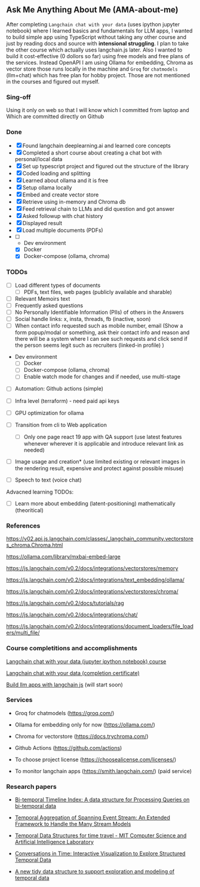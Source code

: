 ## Ask Me Anything About Me (AMA-about-me)

After completing `Langchain chat with your data` (uses ipython jupyter notebook) where I learned basics and fundamentals for LLM apps, I wanted to build simple app using TypeScript without taking any other course and just by reading docs and source with **intensional struggling**. I plan to take the other course which actually uses langchain.js later. Also I wanted to build it cost-effective (0 dollors so far) using free models and free plans of the services. Instead OpenAPI I am using Ollama for embedding, Chroma as vector store those runs locally in the machine and `Groq` for `chatmodels` (llm+chat) which has free plan for hobby project. Those are not mentioned in the courses and figured out myself.

### Sing-off

Using it only on web so that I will know which I committed from laptop and
Which are committed directly on Github

### Done

- [x] Found langchain deeplearning.ai and learned core concepts
- [x] Completed a short course about creating a chat bot with personal/local data
- [x] Set up typescript project and figured out the structure of the library
- [x] Coded loading and splitting
- [x] Learned about ollama and it is free
- [x] Setup ollama locally
- [x] Embed and create vector store
- [x] Retrieve using in-memory and Chroma db
- [x] Feed retrieval chain to LLMs and did question and got answer
- [x] Asked followup with chat history
- [x] Displayed result
- [x] Load multiple documents (PDFs)
- [ ] - Dev environment
  - [x] Docker
  - [x] Docker-compose (ollama, chroma)

### TODOs

- [ ] Load different types of documents
  - [ ] PDFs, text files, web pages (publicly available and sharable)
- [ ] Relevant Memoirs text
- [ ] Frequently asked questions
- [ ] No Personally Identifiable Information (PIIs) of others in the
      Answers
- [ ] Social handle links: x, insta, threads, fb (inactive, soon)
- [ ] When contact info requested such as mobile number, email (Show a form popup/modal or something, ask their contact info and reason and there will be a system where I can see such requests and click send if the person seems legit such as recruiters (linked-in profile) )

- Dev environment
  - [ ] Docker
  - [ ] Docker-compose (ollama, chroma)
  - [ ] Enable watch mode for changes and if needed, use multi-stage
- [ ] Automation: Github actions (simple)
- [ ] Infra level (terraform) - need paid api keys
- [ ] GPU optimization for ollama
- [ ] Transition from cli to Web application

  - [ ] Only one page react 19 app with QA support (use latest features whenever wherever it is applicable and introduce relevant link as needed)

- [ ] Image usage and creation\* (use limited existing or relevant images in the rendering result, expensive and protect against possible misuse)
- [ ] Speech to text (voice chat)

Advacned learning TODOs:

- [ ] Learn more about embedding (latent-positioning) mathematically (theoritical)

### References

https://v02.api.js.langchain.com/classes/_langchain_community.vectorstores_chroma.Chroma.html

https://ollama.com/library/mxbai-embed-large

https://js.langchain.com/v0.2/docs/integrations/vectorstores/memory

https://js.langchain.com/v0.2/docs/integrations/text_embedding/ollama/

https://js.langchain.com/v0.2/docs/integrations/vectorstores/chroma/

https://js.langchain.com/v0.2/docs/tutorials/rag

https://js.langchain.com/v0.2/docs/integrations/chat/

https://js.langchain.com/v0.2/docs/integrations/document_loaders/file_loaders/multi_file/

### Course completitions and accomplishments

[Langchain chat with your data (jupyter ipython notebook) course](https://learn.deeplearning.ai/courses/langchain-chat-with-your-data/lesson/1/introduction)

[Langchain chat with your data (completion certificate)](https://learn.deeplearning.ai/accomplishments/f72f24f1-9ad2-4bc0-b8c2-33cbecb81ec2?usp=sharing)

[Build llm apps with langchain js](https://learn.deeplearning.ai/courses/build-llm-apps-with-langchain-js/lesson/1/introduction) (will start soon)

### Services

- Groq for chatmodels (https://groq.com/)
- Ollama for embedding only for now (https://ollama.com/)
- Chroma for vectorstore (https://docs.trychroma.com/)
- Github Actions (https://github.com/actions)

- To choose project license (https://choosealicense.com/licenses/)
- To monitor langchain apps (https://smith.langchain.com/) (paid service)

### Research papers

- [Bi-temporal Timeline Index: A data structure for Processing Queries on bi-temporal data](https://www.researchgate.net/publication/282921787_Bi-temporal_Timeline_Index_A_data_structure_for_Processing_Queries_on_bi-temporal_data)

- [Temporal Aggregation of Spanning Event Stream: An Extended Framework to Handle the Many Stream Models](https://www.researchgate.net/publication/354241624_Temporal_Aggregation_of_Spanning_Event_Stream_An_Extended_Framework_to_Handle_the_Many_Stream_Models)
- [Temporal Data Structures for time travel - MIT Computer Science and Artificial Intelligence Laboratory](https://courses.csail.mit.edu/6.851/spring07/scribe/lec07.pdf)
- [Conversations in Time: Interactive Visualization to Explore Structured Temporal Data](https://rjournal.github.io/articles/RJ-2021-050/RJ-2021-050.pdf)
- [A new tidy data structure to support exploration and modeling of temporal data](https://arxiv.org/pdf/1901.10257v2)
